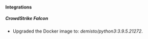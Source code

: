 #### Integrations
##### CrowdStrike Falcon
- Upgraded the Docker image to: *demisto/python3:3.9.5.21272*.
